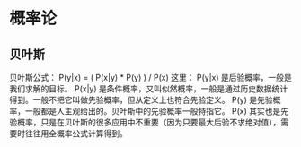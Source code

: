 # 概率论
## 贝叶斯
贝叶斯公式：
P(y|x) = ( P(x|y) * P(y) ) / P(x)
这里：
    P(y|x) 是后验概率，一般是我们求解的目标。
    P(x|y) 是条件概率，又叫似然概率，一般是通过历史数据统计得到。一般不把它叫做先验概率，但从定义上也符合先验定义。
    P(y) 是先验概率，一般都是人主观给出的。贝叶斯中的先验概率一般特指它。
    P(x) 其实也是先验概率，只是在贝叶斯的很多应用中不重要（因为只要最大后验不求绝对值），需要时往往用全概率公式计算得到。